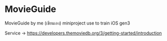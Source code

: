 # MovieGuide
 MovieGuide by me (เขียนเอง)
miniproject use to train iOS gen3

Service -> https://developers.themoviedb.org/3/getting-started/introduction
